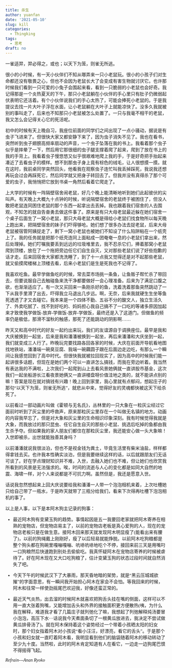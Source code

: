 ```yaml
---
title: 杀生
author: yuanfan
date: '2021-05-10'
slug: kill
categories:
  - Thingking
tags:
  - 思考
draft: no
---
```


<font face="微软雅黑">一雀适羿，羿必得之，或也；以天下为笼，则雀无所逃。

<!--more-->

很小的小时候，有一天小伙伴们不知从哪弄来一只小老鼠玩。很小的小孩子们对生命都还没有敬畏之心，但也不会因为老鼠长大了会变成有害生物就讨厌它。也许那时候我们看到一只可爱的小兔子会围起来看，看到一只脆弱的小老鼠也会好奇。我记得那是一个炎热夏天的下午，那只小老鼠躺在小伙伴的手心里只有肚子仍微弱起伏表明它还活着。有个小伙伴说我们的手心太热了，可能会捧死小老鼠的。于是我提议去找一片大叶子浮在水面，让小老鼠躺在大叶子上就能凉快了。没多久我就被别的事叫走了，后来也不知那只小老鼠被怎么处置了。一只与我毫不相干的老鼠，我又怎么会记得关心它的死活呢。

初中的时候有天上晚自习，我座位前面的同学们之间出现了一点小骚动，据说是有虫子飞进来了。但很快大家又都安静下来了，因为虫子消失不见了。我也在看书，突然听到虫子翅膀高频率扇动的声音，一个虫子坠落在我的书上。我看着那个虫子似乎是摔晕了一下，然后用它那很细的虫子腿支撑着爬了起来，爬到了放在书上的我的手背上。我看着虫子慢悠悠又似乎很艰难地爬上我的手，于是好奇把手抬起来凑近了去看虫子的模样。想不到那虫子身上竟有棕色的绒毛，让人很想摸一摸。就在这时，我前桌同学突然回头，他看我在观察虫子连忙叫我丢掉踩死，我说我还想再玩会过会再踩死它，然后同学就又把身子转回去了。但我并没有真得杀了那个可爱的虫子，我悄悄把它放到书桌一角然后看着它爬走了。

上大学的时候有一阵隔壁宿舍闹老鼠，好几个晚上能清晰地听到她们此起彼伏的尖叫声。有天晚上大概九十点钟的时候，听说隔壁宿舍的老鼠终于被困住了，但没人敢把老鼠连同困住老鼠的那个东西一起拿出去丢掉。我也跟着我们宿舍的人去围观，不知怎的就自告奋勇去做这件事了。原来是有只大母老鼠最近躲在她们宿舍一个桌子后面生了一窝小老鼠，那只大母老鼠大概是得给小老鼠们找食物所以每天晚上跑出来，把隔壁宿舍的妹子们吓得够呛。她们想了很多办法去捉老鼠，后来大母老鼠被宿管阿姨捉走了，剩下一窝小老鼠也被她们不知设了什么陷阱粘在一个纸壳上了。我的任务就是把那个纸壳连同上面粘成一团奄奄一息的小老鼠们拿出来，然后处理掉。她们叮嘱我要丢到远远的垃圾堆里去，我不忍杀它们，捧着那窝小老鼠爬到顶楼，放在了一个拖把旁边任它们自生自灭，又对那些老鼠们说了好些抱歉的话才走。后来回宿舍大家都洗洗睡了，到了十一点我又觉得还是对不起那些老鼠，就又偷摸爬楼梯上顶楼去看，后来小老鼠们是生是死我也不记得了。

我喜欢吃鱼。最早学做鱼吃的时候，常去菜市场挑一条鱼，让鱼贩子帮忙杀了带回去，但要说服自己去触碰鱼来洗干净都要做好一会心理准备。后来为了满足口腹之欲，也渐渐适应了。有一次又买回来一条刚杀好的鱼，洗着洗着那鱼突然跳动了一下从我手里滑了出去，吓得我立马退出几步远。啊，无奈，后来我就硬生生坐等鱼死透透了才又去碰它。我本来是一个四体不勤、五谷不分的酸文人，独立生活久了、外卖吃腻了、找不到好吃的、妈妈担心我自己搞不了一口吃的等诸多原因加起来才致使我学做饭-放弃-学做饭-放弃-学做饭，最终还是入了这道门。但做鱼的频率仍是极低，那滑不溜秋的触感，那死了还能跳动的阴影啊……

昨天又和高中时代的好友一起约出来玩，我们的友谊源自于调换座位。最早是我和大庆被换到一起坐，后来是我和潘潘被换到一起坐，再后来潘潘和大庆坐到一起，我们就变成三人行了。昨晚玩完要找路各回各家的时候，大庆在前面开导航看地图找地铁站，潘潘端一碗臭豆腐、我端一碗藕圆子跟在后面边走边吃，有那么一个瞬间让我感觉回到了高中时代。但很快我就被拉回现实了，因为高中的时候我们能一起讲很多话题，但现在是她们两个可以一直讲怎么搞钱，而我在旁边听着。我当然有表达我的不满啦，上次我们一起爬到山上去看风景她俩就一直讲股市基金，这次我们一起坐船游长江看夜景她俩又一直讲楼盘呀价值洼地之类的，就不能讲点别的嘛！答案是现在就对搞钱有兴趣！晚上回到家里，我心里就有点郁闷，想起庄子的那句“以天下为笼，则雀无所逃”，就悲从中来，觉得好友的灵魂都快被这天下给杀死了。

以前看过一部动画片叫做《霍顿与无名氏》，丛林里的一只大象在一粒灰尘经过它面前时听到了灰尘里的呼救声，原来那粒灰尘里存在一个叫做无名镇的地方。动画的内容我早忘了，但是对大象和灰尘里的生命相识印象深刻。我有时候觉得我就是大象，而我放过的那只昆虫、任它自生自灭的那些小老鼠、挑选后吃掉的鱼都由我生杀予夺。但如果我的家人朋友们都住在那粒灰尘里，我还能安心做一头大象嘛！入世即被杀，出世就能独善其身吗？

以前潘潘就说我很淡泊，但也不是视金钱为粪土，毕竟生活里有柴米油盐，样样都得拿钱去买。也许我本性确实淡泊，但是我要继续这样的话，以后就跟朋友们无话可谈了。好在学点理财知识并不难，入世，去融入她们也不难，但让她们也欣赏我所看到的风景是无法强求的。唉，时间的流逝与人心的变化都是如同大自然的地震、海啸一样，对个人来说都是不可抗力啊。虽然但是，我还是愿意入世。

话说我忽然想起来上回大庆说要给我和潘潘一人带一个泡泡相机来着，上次吐槽她只给自己带了一瓶水，于是昨天就带了三瓶分给我们，看来下次得再吐槽下泡泡相机的事了。

以上是人事，以下是本阿木狗主记录的狗事：

+ 最近阿木狗有变黛玉狗的趋势。事情起因是五一我要回老家就把阿木寄养在相熟的宠物店，但宠物店易主了，以前的宠物店老板是真心爱狗的人，现在的宠物店老板只是在做生意。接阿木回来那天就发现阿木明显瘦了(能看出来有腰了)，以前的狗绳戴上刚刚好，瘦了以后轻易就能挣脱。以前阿木吃狗粮都是整个狗头都在狗碗里嘎嘣嘎嘣、吭哧吭哧地吃个不停，接回来前三天是用嘴叼一口狗粮然后快速跑到别处去偷偷吃。我真怀疑阿木在宠物店寄养的时候被虐待了。好在阿木现在又大口吃狗粮了，估计变黛玉狗的状态过段时间就自然消失了吧。

+ 今天下午的时候武汉下了大暴雨，那天昏地暗的架势，就是“黑云压城城欲摧”的字面意思，有一瞬间我开始担心阿木在家会不会怕。等我回来的时候，阿木和往常一样使劲摇尾巴欢迎我，好像还蛮正常的。

+ 最近天气炎热，出去溜的时候阿木就喜欢把狗舌头挂在嘴的侧面，这样可以不用一直大张着狗嘴，又能增加舌头和外界的接触面积更方便散热(咦，为什么我在解释，难道我才看了几篇庄子就列弛化了嘛，我想起了列弛解释炖汤要冒小泡泡，高压下水···话说我今天煮面条切了一根黄瓜放进去，我决定不尝试做黄瓜排骨汤了)。就在阿木保持着这个姿势经过一个带着小孩晒太阳的妇女时，那个妇女指着阿木对小孩说“看小汪汪，好漂亮，看它的舌头”。于是那个小孩和妇女就一直盯着阿木看，我明显看到他们的脑袋随着阿木的移动转动了至少九十度。当然啦，此时的阿木肯定知道有人在看它，一边走一边狗尾巴恨不得摇得飞起。

*Refrain---Anan Ryoko*

